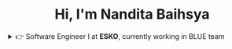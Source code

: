 <h4 align="center"> 
  
<h1 align="center">Hi, I'm Nandita Baihsya </h1>
  
<details><summary>👉 Software Engineer I at <strong>ESKO</strong>, currently working in BLUE team</summary>

